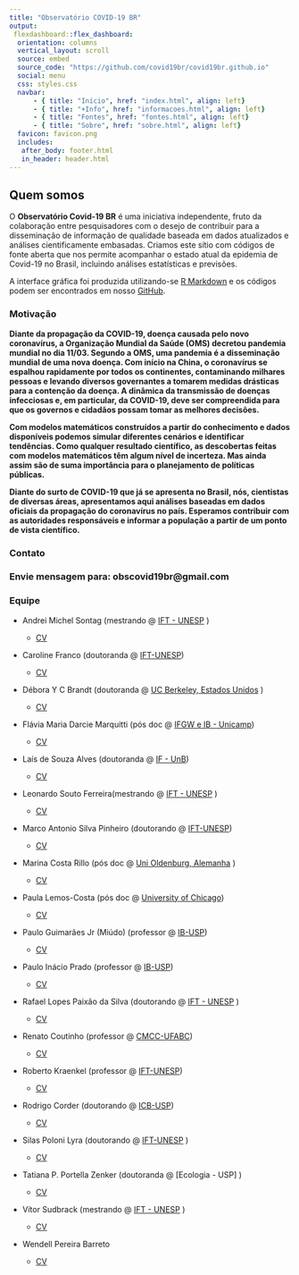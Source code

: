 ```yaml
---
title: "Observatório COVID-19 BR"
output: 
 flexdashboard::flex_dashboard:
  orientation: columns
  vertical_layout: scroll
  source: embed
  source_code: "https://github.com/covid19br/covid19br.github.io"
  social: menu
  css: styles.css
  navbar:
      - { title: "Início", href: "index.html", align: left}
      - { title: "+Info", href: "informacoes.html", align: left}
      - { title: "Fontes", href: "fontes.html", align: left}
      - { title: "Sobre", href: "sobre.html", align: left}
  favicon: favicon.png
  includes:
   after_body: footer.html
   in_header: header.html
---
```


<h2>Quem somos</h2>

O **Observatório Covid-19 BR** é uma iniciativa independente, fruto da
colaboração entre pesquisadores com o desejo de contribuir para a
disseminação de informação de qualidade baseada em dados atualizados e
análises cientificamente embasadas. Criamos este sítio com códigos de
fonte aberta que nos permite acompanhar o estado atual da epidemia de
Covid-19 no Brasil, incluindo análises estatísticas e previsões.


A interface gráfica foi produzida utilizando-se [R
Markdown](https://rmarkdown.rstudio.com/) e os códigos podem ser
encontrados em nosso [GitHub](https://github.com/covid19br/covid19BR).



<h3>Motivação</h3>

<b>Diante da propagação da COVID-19, doença causada pelo novo
coronavírus, a Organização Mundial da Saúde (OMS) decretou pandemia
mundial no dia 11/03. Segundo a OMS, uma pandemia é a disseminação
mundial de uma nova doença. Com início na China, o coronavírus se
espalhou rapidamente por todos os continentes, contaminando milhares
pessoas e levando diversos governantes a tomarem medidas drásticas
para a contenção da doença. A dinâmica da transmissão de doenças
infecciosas e, em particular, da COVID-19, deve ser compreendida para
que os governos e cidadãos possam tomar as melhores decisões. 

Com modelos matemáticos construídos a partir do conhecimento e dados
disponíveis podemos simular diferentes cenários e identificar
tendências. Como qualquer resultado científico, as descobertas feitas
com modelos matemáticos têm algum nível de incerteza. Mas ainda assim
são de suma importância para o planejamento de políticas
públicas. 

Diante do surto de COVID-19 que já se apresenta no Brasil,
nós, cientistas de diversas áreas, apresentamos aqui análises baseadas
em dados oficiais da propagação do coronavírus no país. Esperamos
contribuir com as autoridades responsáveis e informar a população a
partir de um ponto de vista científico.</b>

<p>

</p>

<h3> Contato <h3>
 Envie mensagem para: obscovid19br@gmail.com


<h3>Equipe</h3>

* Andrei Michel Sontag (mestrando @ [IFT - UNESP](https://www.ift.unesp.br/) )
    + [CV](http://lattes.cnpq.br/1738716619940707)
	
* Caroline Franco (doutoranda @ [IFT-UNESP](https://www.ift.unesp.br/))
    + [CV](http://lattes.cnpq.br/1810788882318135)

* Débora Y C Brandt (doutoranda @ [UC Berkeley, Estados Unidos](https://ib.berkeley.edu/) )
    + [CV](http://lattes.cnpq.br/0111799832635782)

* Flávia Maria Darcie Marquitti (pós doc @ [IFGW e IB - Unicamp](https://www.ifi.unicamp.br/~flaviam/))
    + [CV](http://lattes.cnpq.br/750889398476891)

* Laís de Souza Alves (doutoranda @ [IF - UnB](https://www.fis.unb.br/))
    + [CV](http://lattes.cnpq.br/1251914870700498)

* Leonardo Souto Ferreira(mestrando @ [IFT - UNESP](https://www.ift.unesp.br/) )
    + [CV](http://lattes.cnpq.br/7427980482483909)

* Marco Antonio Silva Pinheiro (doutorando @ [IFT-UNESP](https://www.ift.unesp.br/))
    + [CV](http://lattes.cnpq.br/3654522236249726)

* Marina Costa Rillo (pós doc @ [Uni Oldenburg, Alemanha](https://uol.de/en/icbm) )
    + [CV](http://lattes.cnpq.br/9213292464230085)

* Paula Lemos-Costa (pós doc @ [University of Chicago](https://lemoscosta.weebly.com/))
    + [CV](http://lattes.cnpq.br/2869271527300181)
	
* Paulo Guimarães Jr (Miúdo) (professor @ [IB-USP](http://guimaraeslab.weebly.com/))
    + [CV](http://lattes.cnpq.br/9619030543047007)

* Paulo Inácio Prado (professor @ [IB-USP](http://ecologia.ib.usp.br/let/))
    + [CV](http://lattes.cnpq.br/3884092565521453)

* Rafael Lopes Paixão da Silva (doutorando @ [IFT - UNESP](https://www.ift.unesp.br/) )
    + [CV](http://lattes.cnpq.br/3085324638663546)
	
* Renato Coutinho  (professor @ [CMCC-UFABC](http://professor.ufabc.edu.br/~renato.coutinho/))
    + [CV](http://lattes.cnpq.br/1301865568118160)

* Roberto Kraenkel (professor @ [IFT-UNESP](https://professores.ift.unesp.br/roberto.kraenkel/))
    + [CV](http://lattes.cnpq.br/8497878967418484)

* Rodrigo Corder (doutorando @ [ICB-USP](http://ww3.icb.usp.br))
    + [CV](http://lattes.cnpq.br/9741820804547685)

* Silas Poloni Lyra (doutorando @ [IFT-UNESP](https://www.ift.unesp.br/) )
    + [CV](http://lattes.cnpq.br/3162809212291639)

* Tatiana P. Portella Zenker (doutoranda @ [Ecologia - USP] )
    + [CV](http://lattes.cnpq.br/8988655613888832)

* Vítor Sudbrack (mestrando @ [IFT - UNESP](https://www.ift.unesp.br/) )
    + [CV](http://lattes.cnpq.br/1687206263257247)

* Wendell Pereira Barreto 
    + [CV](http://lattes.cnpq.br/0639412837460678)



